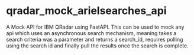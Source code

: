 # qradar_mock_arielsearches_api
A Mock API for IBM QRadar using FastAPI. This can be used to mock any api which uses an asynchronous search mechanism, meaning takes a search criteria was a parameter and returns a search_id, requires polling using the search id and finally pull the results once the search is complete.
